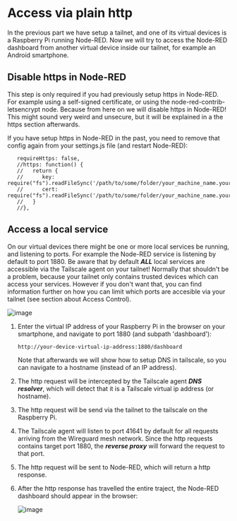 # Access via plain http

In the previous part we have setup a tailnet, and one of its virtual devices is a Raspberry Pi running Node-RED.  Now we will try to access the Node-RED dashboard from another virtual device inside our tailnet, for example an Android smartphone.

## Disable https in Node-RED
This step is only required if you had previously setup https in Node-RED.  For example using a self-signed certificate, or using the node-red-contrib-letsencrypt node.  Because from here on we will disable https in Node-RED!  This might sound very weird and unsecure, but it will be explained in a the https section afterwards.

If you have setup https in Node-RED in the past, you need to remove that config again from your settings.js file (and restart Node-RED):
```
   requireHttps: false,
   //https: function() {
   //   return {
   //      key: require("fs").readFileSync('/path/to/some/folder/your_machine_name.your_tailnet_name.ts.net.key'),
   //      cert: require("fs").readFileSync('/path/to/some/folder/your_machine_name.your_tailnet_name.ts.net.crt')
   //   }
   //},
```

## Access a local service
On our virtual devices there might be one or more local services be running, and listening to ports.  For example the Node-RED service is listening by default to port 1880.  Be aware that by default ***ALL*** local services are accessible via the Tailscale agent on your tailnet!  Normally that shouldn't be a problem, because your tailnet only contains trusted devices which can access your services.  However if you don't want that, you can find information further on how you can limit which ports are accesible via your tailnet (see section about Access Control).

![image](https://github.com/user-attachments/assets/a415a914-4f76-4f45-9a49-e73635356928)

1. Enter the virtual IP address of your Raspberry Pi in the browser on your smartphone, and navigate to port 1880 (and subpath 'dashboard'):

   `http://your-device-virtual-ip-address:1880/dashboard`

   Note that afterwards we will show how to setup DNS in tailscale, so you can navigate to a hostname (instead of an IP address).
2. The http request will be intercepted by the Tailscale agent ***DNS resolver***, which will detect that it is a Tailscale virtual ip address (or hostname).
3. The http request will be send via the tailnet to the tailscale on the Raspberry Pi.
4. The Tailscale agent will listen to port 41641 by default for all requests arriving from the Wireguard mesh network.  Since the http requests contains target port 1880, the ***reverse proxy*** will forward the request to that port.
5. The http request will be sent to Node-RED, which will return a http response.
6. After the http response has travelled the entire traject, the Node-RED dashboard should appear in the browser:

   ![image](https://github.com/user-attachments/assets/df585c26-46a8-421a-a2b7-183733f560fd)

